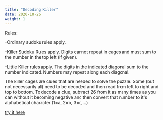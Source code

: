 ```yaml
---
title: "Decoding Killer"
date: 2020-10-26
weight: 1
---
```

Rules:

-Ordinary sudoku rules apply.

-Killer Sudoku Rules apply. Digits cannot repeat in cages and must sum to the number in the top left (if given).

-Little Killer rules apply. The digits in the indicated diagonal sum to the number indicated. Numbers may repeat along each diagonal.

The killer cages are clues that are needed to solve the puzzle. Some (but not necessarily all) need to be decoded and then read from left to right and top to bottom. To decode a clue, subtract 26 from it as many times as you can without it becoming negative and then convert that number to it's alphabetical character (1=a, 2=b, 3=c,...)

<a href="https://app.crackingthecryptic.com/35mbmf0eyf">try it here</a>
